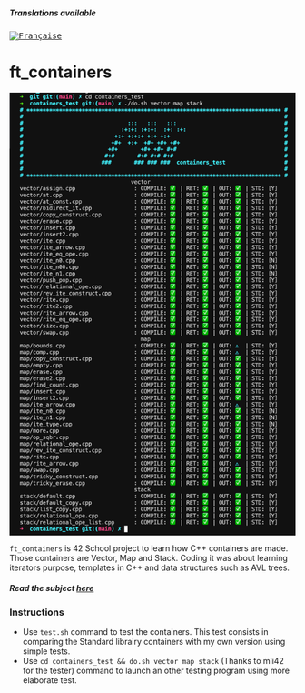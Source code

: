 ##### _Translations available_
<kbd>[<img title="Française" alt="Française" src="https://cdn.staticaly.com/gh/hjnilsson/country-flags/master/svg/fr.svg" width="22">](README_translation/README.md)</kbd>
#

# ft_containers

<img align="center" src="screenshot.png" alt="Screenshot of the tester" />

``ft_containers`` is 42 School project to learn how C++ containers are made.
Those containers are Vector, Map and Stack.
Coding it was about learning iterators purpose, templates in C++ and data structures such as AVL trees.
##### _Read the subject [here](subjects/en.subject.pdf)_

### Instructions

* Use ``test.sh`` command to test the containers. This test consists in comparing the Standard librairy containers with my own version using simple tests.
* Use ``cd containers_test && do.sh vector map stack`` (Thanks to mli42 for the tester) command to launch an other testing program using more elaborate test.